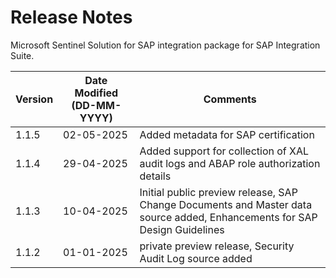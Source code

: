 # Release Notes

Microsoft Sentinel Solution for SAP integration package for SAP Integration Suite.

| **Version** | **Date Modified (DD-MM-YYYY)** | **Comments** |
| --- | --- | --- |
| 1.1.5 | 02-05-2025 | Added metadata for SAP certification |
| 1.1.4 | 29-04-2025 | Added support for collection of XAL audit logs and ABAP role authorization details |
| 1.1.3 | 10-04-2025 | Initial public preview release, SAP Change Documents and Master data source added, Enhancements for SAP Design Guidelines |
| 1.1.2 | 01-01-2025 | private preview release, Security Audit Log source added |
